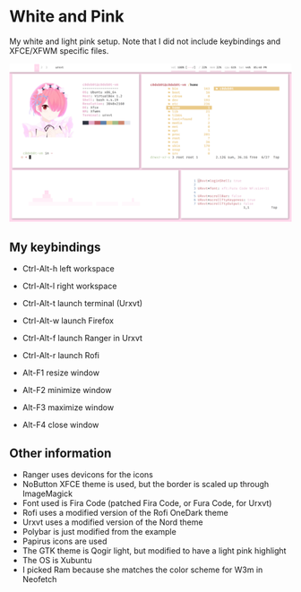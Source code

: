 # White and Pink
My white and light pink setup. Note that I did not include keybindings and XFCE/XFWM specific files.

![Xubuntu setup](xubuntu_light_pink_1.png)

## My keybindings
- Ctrl-Alt-h left workspace
- Ctrl-Alt-l right workspace
- Ctrl-Alt-t launch terminal (Urxvt)
- Ctrl-Alt-w launch Firefox
- Ctrl-Alt-f launch Ranger in Urxvt
- Ctrl-Alt-r launch Rofi


- Alt-F1 resize window
- Alt-F2 minimize window
- Alt-F3 maximize window
- Alt-F4 close window


## Other information
- Ranger uses devicons for the icons
- NoButton XFCE theme is used, but the border is scaled up through ImageMagick
- Font used is Fira Code (patched Fira Code, or Fura Code, for Urxvt)
- Rofi uses a modified version of the Rofi OneDark theme
- Urxvt uses a modified version of the Nord theme
- Polybar is just modified from the example
- Papirus icons are used
- The GTK theme is Qogir light, but modified to have a light pink highlight
- The OS is Xubuntu
- I picked Ram because she matches the color scheme for W3m in Neofetch
